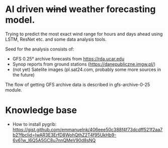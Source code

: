 # AI driven ~~wind~~ weather forecasting model. 

Trying to predict the most exact wind range for hours and days ahead
using LSTM, ResNet etc. and some data analysis tools.

Seed for the analysis consists of:
 * GFS 0.25° archive forecasts from https://rda.ucar.edu
 * Synop reports from ground stations (https://danepubliczne.imgw.pl/)
 * (not yet) Satelite images (pl.sat24.com, probably some more sources in the future)

The flow of getting GFS archive data is described in gfs-archive-0-25 module.

# Knowledge base
 * How to install pygrib: https://gist.github.com/emmanuelnk/406eee50c388f4f73dcdff521f2aa7b2?fbclid=IwAR3E3ErfD8WohQthZ2T4f95UkHb9-6v61w_l6Q5A5GC8u7nnQMeV90d8sNQ
  
